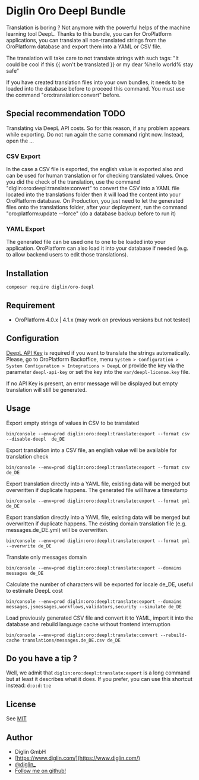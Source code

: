 # Diglin Oro Deepl Bundle

Translation is boring ? Not anymore with the powerful helps of the machine learning tool DeepL. Thanks to this bundle, you can for OroPlatform applications, you can translate all non-translated strings from the OroPlatform database and export them into a YAML or CSV file.

The translation will take care to not translate strings with such tags: "It could be cool if this {{ won't be translated }} or my dear %hello world% stay safe"

If you have created translation files into your own bundles, it needs to be loaded into the database before to proceed this command. You must use the command "oro:translation:convert" before.

## Special recommendation TODO

Translating via DeepL API costs. So for this reason, if any problem appears while exporting. Do not run again the same command right now. 
Instead, open the ...

### CSV Export 

In the case a CSV file is exported, the english value is exported also and can be used for human translation or for checking translated values.
Once you did the check of the translation, use the command "diglin:oro:deepl:translate:convert" to convert the CSV into a YAML file located into the translations folder then it will load the content into your OroPlatform database. On Production, you just need to let the generated files onto the translations folder, after your deployment, run the command "oro:platform:update --force" (do a database backup before to run it)

### YAML Export

The generated file can be used one to one to be loaded into your application. OroPlatform can also load it into your database if needed (e.g. to allow backend users to edit those translations).

## Installation

`composer require diglin/oro-deepl`

## Requirement

- OroPlatform 4.0.x | 4.1.x (may work on previous versions but not tested)

## Configuration

[DeepL API Key](https://www.deepl.com/pro#developer) is required if you want to translate the strings automatically. Please, go to OroPlatform Backoffice, menu `System > Configuration > System Configuration > Integrations > DeepL` or provide the key via the parameter `deepl-api-key` or set the key into the `var/deepl-license.key` file.

If no API Key is present, an error message will be displayed but empty translation will still be generated.

## Usage

Export empty strings of values in CSV to be translated

`bin/console --env=prod diglin:oro:deepl:translate:export --format csv --disable-deepl  de_DE`

Export translation into a CSV file, an english value will be available for translation check

`bin/console --env=prod diglin:oro:deepl:translate:export --format csv de_DE`

Export translation directly into a YAML file, existing data will be merged but overwritten if duplicate happens. The generated file will have a timestamp

`bin/console --env=prod diglin:oro:deepl:translate:export --format yml de_DE`

Export translation directly into a YAML file, existing data will be merged but overwritten if duplicate happens. The existing domain translation file (e.g. messages.de_DE.yml) will be overwritten.

`bin/console --env=prod diglin:oro:deepl:translate:export --format yml --overwrite de_DE`

Translate only messages domain

`bin/console --env=prod diglin:oro:deepl:translate:export --domains messages de_DE`

Calculate the number of characters will be exported for locale de_DE, useful to estimate DeepL cost

`bin/console --env=prod diglin:oro:deepl:translate:export --domains messages,jsmessages,workflows,validators,security --simulate de_DE`

Load previously generated CSV file and convert it to YAML, import it into the database and rebuild language cache without frontend interruption

`bin/console --env=prod diglin:oro:deepl:translate:convert --rebuild-cache translations/messages.de_DE.csv de_DE`

## Do you have a tip ?

Well, we admit that `diglin:oro:deepl:translate:export` is a long command but at least it describes what it does. If you prefer, you can use this shortcut instead: `d:o:d:t:e` 

## License

See [MIT](LICENSE.txt) 

## Author

* Diglin GmbH
* [https://www.diglin.com/](https://www.diglin.com/)
* [@diglin_](https://twitter.com/diglin_)
* [Follow me on github!](https://github.com/diglin)
